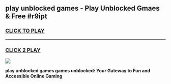 
## play unblocked games - Play Unblocked Gmaes & Free #r9ipt
<h3>
<a href="https://news.freeplayer.one?title=play_unblocked_games&ref=24F">CLICK TO PLAY</a></h3>
<hr>

<h3>
<a href="https://news.freeplayer.one?title=play_unblocked_games&ref=24F">CLICK 2 PLAY</a>
  
</h3>

<a href="https://news.freeplayer.one?title=play_unblocked_games&ref=24F/"><img src="https://clearcache.store/games.png"></a>


**play unblocked games games unblocked: Your Gateway to Fun and Accessible Online Gaming**
